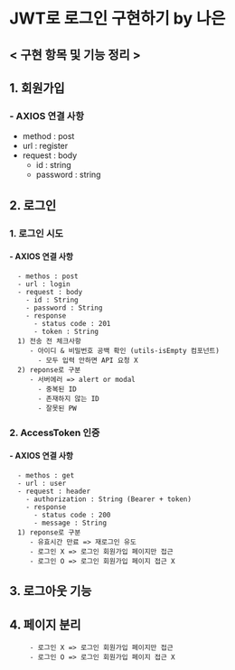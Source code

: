 # JWT로 로그인 구현하기 by 나은

## < 구현 항목 및 기능 정리 >
## 1. 회원가입
### - AXIOS 연결 사항
   - method : post
   - url : register
   - request : body 
     - id : string
     - password : string
## 2. 로그인
### 1. 로그인 시도
#### - AXIOS 연결 사항
      - methos : post
      - url : login
      - request : body
        - id : String
        - password : String
        - response
          - status code : 201
          - token : String
      1) 전송 전 체크사항
         - 아이디 & 비밀번호 공백 확인 (utils-isEmpty 컴포넌트)
           - 모두 입력 안하면 API 요청 X
      2) reponse로 구분
         - 서버에러 => alert or modal
           - 중복된 ID
           - 존재하지 않는 ID
           - 잘못된 PW

### 2. AccessToken 인증
#### - AXIOS 연결 사항
      - methos : get
      - url : user
      - request : header
        - authorization : String (Bearer + token)
        - response
          - status code : 200
          - message : String  
      1) reponse로 구분
         - 유효시간 만료 => 재로그인 유도
         - 로그인 X => 로그인 회원가입 페이지만 접근
         - 로그인 O => 로그인 회원가입 페이지 접근 X

## 3. 로그아웃 기능

## 4. 페이지 분리
         - 로그인 X => 로그인 회원가입 페이지만 접근
         - 로그인 O => 로그인 회원가입 페이지 접근 X